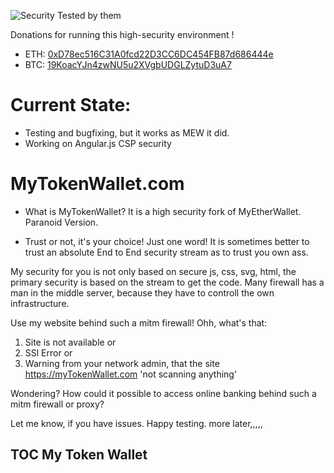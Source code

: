 ![Security Tested by them](https://mytokenwallet.com/images/SiteSecutiry-MyTokenWallet.com.png)

Donations for running this high-security environment !
* ETH: [0xD78ec516C31A0fcd22D3CC6DC454FB87d686444e](https://www.mytokenwallet.com/#send-transaction)
* BTC: [19KoacYJn4zwNU5u2XVgbUDGLZytuD3uA7](https://www.coinbase.com/checkouts/e8a5a4c74c651d4c4f8db10f8f9ad6c3)

# Current State:
* Testing and bugfixing, but it works as MEW it did.
* Working on Angular.js CSP security 

# MyTokenWallet.com

* What is MyTokenWallet?
It is a high security fork of MyEtherWallet. Paranoid Version.

* Trust or not, it's your choice!
Just one word! It is sometimes better to trust an absolute End to End security stream as to 
trust you own ass.

My security for you is not only based on secure js, css, svg, html, the primary security is based
on the stream to get the code. Many firewall has a man in the middle server, because they have to
controll the own infrastructure.

Use my website behind such a mitm firewall! Ohh, what's that: 
1. Site is not available or
2. SSl Error or
3. Warning from your network admin, that the site https://myTokenWallet.com 'not scanning anything'

Wondering? How could it possible to access online banking behind such a mitm firewall or proxy?

Let me know, if you have issues. Happy testing. 
more later,,,,,

## TOC My Token Wallet

